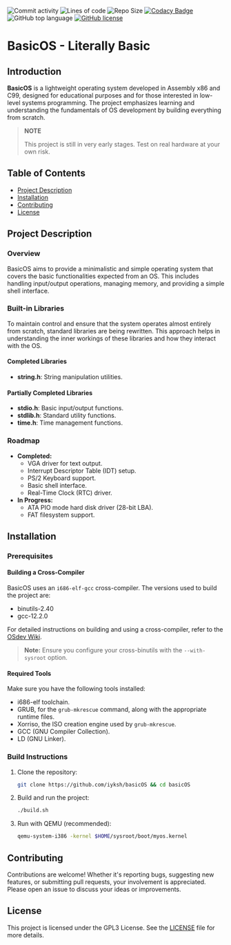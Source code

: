 ![Commit activity](https://img.shields.io/github/commit-activity/m/iyksh/basicOS)
![Lines of code](https://img.shields.io/badge/dynamic/json?url=https%3A%2F%2Fghloc.vercel.app%2Fapi%2Fiyksh%2FbasicOS%2Fbadge%3Ffilter%3D.c%2C.asm%2C.h%2C.sh&query=%24.message&label=lines%20of%20code&color=red)
![Repo Size](https://img.shields.io/github/repo-size/iyksh/basicOS)
[![Codacy Badge](https://app.codacy.com/project/badge/Grade/ddef159bc34148e4a89d2a600e9b61e5)](https://app.codacy.com/gh/iyksh/basicOS/dashboard?utm_source=gh&utm_medium=referral&utm_content=&utm_campaign=Badge_grade)
![GitHub top language](https://img.shields.io/github/languages/top/iyksh/basicOS?logo=c&label=)
[![GitHub license](https://img.shields.io/github/license/iyksh/basicOS)](https://github.com/iyksh/basicOS/LICENSE)

# BasicOS - Literally Basic

## Introduction

**BasicOS** is a lightweight operating system developed in Assembly x86 and C99, designed for educational purposes and for those interested in low-level systems programming. The project emphasizes learning and understanding the fundamentals of OS development by building everything from scratch.

> **NOTE**
> 
> This project is still in very early stages. Test on real hardware at your own risk.

## Table of Contents
- [Project Description](#project-description)
- [Installation](#installation)
- [Contributing](#contributing)
- [License](#license)

## Project Description

### Overview

BasicOS aims to provide a minimalistic and simple operating system that covers the basic functionalities expected from an OS. This includes handling input/output operations, managing memory, and providing a simple shell interface.

### Built-in Libraries

To maintain control and ensure that the system operates almost entirely from scratch, standard libraries are being rewritten. This approach helps in understanding the inner workings of these libraries and how they interact with the OS.

#### Completed Libraries

- **string.h**: String manipulation utilities.

#### Partially Completed Libraries

- **stdio.h**: Basic input/output functions.
- **stdlib.h**: Standard utility functions.
- **time.h**: Time management functions.

### Roadmap

- **Completed:**
  - VGA driver for text output.
  - Interrupt Descriptor Table (IDT) setup.
  - PS/2 Keyboard support.
  - Basic shell interface.
  - Real-Time Clock (RTC) driver.
- **In Progress:**
  - ATA PIO mode hard disk driver (28-bit LBA).
  - FAT filesystem support.

## Installation

### Prerequisites

#### Building a Cross-Compiler

BasicOS uses an `i686-elf-gcc` cross-compiler. The versions used to build the project are:
- binutils-2.40
- gcc-12.2.0

For detailed instructions on building and using a cross-compiler, refer to the [OSdev Wiki](https://osdev.wiki/wiki/GCC_Cross-Compiler).

> **Note:** Ensure you configure your cross-binutils with the `--with-sysroot` option.

#### Required Tools

Make sure you have the following tools installed:
- i686-elf toolchain.
- GRUB, for the `grub-mkrescue` command, along with the appropriate runtime files.
- Xorriso, the ISO creation engine used by `grub-mkrescue`.
- GCC (GNU Compiler Collection).
- LD (GNU Linker).

### Build Instructions

1. Clone the repository:
   ```bash
   git clone https://github.com/iyksh/basicOS && cd basicOS
   ```

2. Build and run the project:
   ```bash
   ./build.sh
   ```

3. Run with QEMU (recommended):
   ```bash
   qemu-system-i386 -kernel $HOME/sysroot/boot/myos.kernel
   ```

## Contributing

Contributions are welcome! Whether it's reporting bugs, suggesting new features, or submitting pull requests, your involvement is appreciated. Please open an issue to discuss your ideas or improvements.

## License

This project is licensed under the GPL3 License. See the [LICENSE](LICENSE) file for more details.